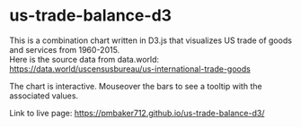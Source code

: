 # us-trade-balance-d3

This is a combination chart written in D3.js that visualizes US trade of goods and services from 1960-2015.  
Here is the source data from data.world: https://data.world/uscensusbureau/us-international-trade-goods  
  
The chart is interactive. Mouseover the bars to see a tooltip with the associated values.

Link to live page: https://pmbaker712.github.io/us-trade-balance-d3/
